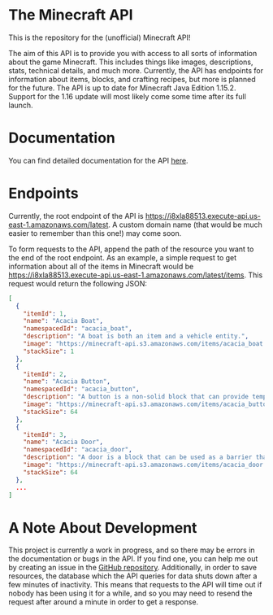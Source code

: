 # The Minecraft API

This is the repository for the (unofficial) Minecraft API!

The aim of this API is to provide you with access to all sorts of information about the game Minecraft. This includes things like images, descriptions, stats, technical details, and much more. Currently, the API has endpoints for information about items, blocks, and crafting recipes, but more is planned for the future. The API is up to date for Minecraft Java Edition 1.15.2. Support for the 1.16 update will most likely come some time after its full launch.

# Documentation

You can find detailed documentation for the API [here](https://stoplight.io/p/docs/gh/anish-shanbhag/minecraft-api).

# Endpoints

Currently, the root endpoint of the API is https://i8xla88513.execute-api.us-east-1.amazonaws.com/latest. A custom domain name (that would be much easier to remember than this one!) may come soon.

To form requests to the API, append the path of the resource you want to the end of the root endpoint. As an example, a simple request to get information about all of the items in Minecraft would be https://i8xla88513.execute-api.us-east-1.amazonaws.com/latest/items. This request would return the following JSON:

```json
[
  {
    "itemId": 1,
    "name": "Acacia Boat",
    "namespacedId": "acacia_boat",
    "description": "A boat is both an item and a vehicle entity.",
    "image": "https://minecraft-api.s3.amazonaws.com/items/acacia_boat.png",
    "stackSize": 1
  },
  {
    "itemId": 2,
    "name": "Acacia Button",
    "namespacedId": "acacia_button",
    "description": "A button is a non-solid block that can provide temporary redstone power.",
    "image": "https://minecraft-api.s3.amazonaws.com/items/acacia_button.png",
    "stackSize": 64
  },
  {
    "itemId": 3,
    "name": "Acacia Door",
    "namespacedId": "acacia_door",
    "description": "A door is a block that can be used as a barrier that can be opened by hand or with redstone.",
    "image": "https://minecraft-api.s3.amazonaws.com/items/acacia_door.png",
    "stackSize": 64
  },
  ...
]
```

# A Note About Development

This project is currently a work in progress, and so there may be errors in the documentation or bugs in the API. If you find one, you can help me out by creating an issue in the [GitHub repository](https://github.com/anish-shanbhag/minecraft-api). Additionally, in order to save resources, the database which the API queries for data shuts down after a few minutes of inactivity. This means that requests to the API will time out if nobody has been using it for a while, and so you may need to resend the request after around a minute in order to get a response.
